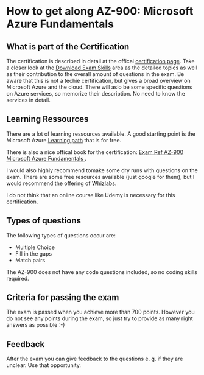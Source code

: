 # How to get along AZ-900: Microsoft Azure Fundamentals

## What is part of the Certification
The certification is described in detail at the offical [certification page](https://docs.microsoft.com/en-us/learn/certifications/exams/az-900). Take a closer look at the [Download Exam Skills](https://query.prod.cms.rt.microsoft.com/cms/api/am/binary/RE3VwUY) area as the detailed topics as well as their contribution to the overall amount of questions in the exam. 
Be aware that this is not a techie certification, but gives a broad overview on Microsoft Azure and the cloud. There will aslo be some specific questions on Azure services, so memorize their description. No need to know the services in detail.

## Learning Ressources
There are a lot of learning ressources available. A good starting point is the Microsoft Azure [Learning path](https://docs.microsoft.com/en-us/learn/paths/azure-fundamentals/) that is for free.

There is also a nice offical book for the certification: [Exam Ref AZ-900 Microsoft Azure Fundamentals ](https://www.amazon.de/dp/B07ST3HKMJ/ref=cm_sw_em_r_mt_dp_U_pSWaFb6QK78BY).

I would also highly recommend tomake some dry runs with questions on the exam. There are some free resources available (just google for them), but I would recommend the offering of [Whizlabs](https://www.whizlabs.com/microsoft-azure-certification-az-900/). 

I do not think that an online course like Udemy is necessary for this certification.

## Types of questions
The following types of questions occur are:
* Multiple Choice
* Fill in the gaps
* Match pairs

The AZ-900 does not have any code questions included, so no coding skills required. 

## Criteria for passing the exam
The exam is passed when you achieve more than 700 points. However you do not see any points during the exam, so just try to provide as many right answers as possible :-)

## Feedback
After the exam you can give feedback to the questions e. g. if they are unclear. Use that opportunity.